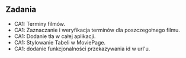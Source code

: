 ## Zadania

- CA1: Terminy filmów.
- CA1: Zaznaczanie i weryfikacja terminów dla poszczegołnego filmu.
- CA1: Dodanie tła w całej aplikacji.
- CA1: Stylowanie Tabeli w MoviePage. 
- CA1: dodanie funkcjonalności przekazywania id w url'u.
